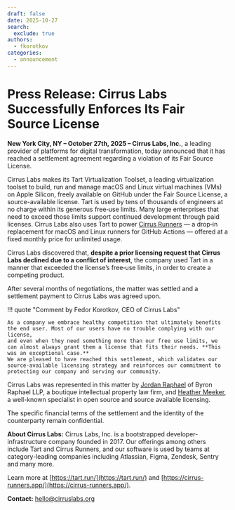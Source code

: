 ```yaml
---
draft: false
date: 2025-10-27
search:
  exclude: true
authors:
  - fkorotkov
categories:
  - announcement
---
```


# Press Release: Cirrus Labs Successfully Enforces Its Fair Source License

**New York City, NY – October 27th, 2025 – Cirrus Labs, Inc.**, a leading provider of platforms for digital transformation, today announced that it has reached a settlement agreement regarding a violation of its Fair Source License.

<!-- more -->

Cirrus Labs makes its Tart Virtualization Toolset, a leading virtualization toolset to build, run and manage macOS and Linux virtual machines (VMs) on Apple Silicon,
freely available on GitHub under the Fair Source License, a source-available license. Tart is used by tens of thousands of engineers at no charge within its generous free‑use limits.
Many large enterprises that need to exceed those limits support continued development through paid licenses. Cirrus Labs also uses Tart to power [Cirrus Runners](https://cirrus-runners.app/)
— a drop‑in replacement for macOS and Linux runners for GitHub Actions — offered at a fixed monthly price for unlimited usage.

Cirrus Labs discovered that, **despite a prior licensing request that Cirrus Labs declined due to a conflict of interest**, the company used Tart in a manner that exceeded the license’s free‑use limits,
in order to create a competing product.

After several months of negotiations, the matter was settled and a settlement payment to Cirrus Labs was agreed upon.

!!! quote "Comment by Fedor Korotkov, CEO of Cirrus Labs"
    
    As a company we embrace healthy competition that ultimately benefits the end user. Most of our users have no trouble complying with our license,
    and even when they need something more than our free use limits, we can almost always grant them a license that fits their needs. **This was an exceptional case.**
    We are pleased to have reached this settlement, which validates our source-available licensing strategy and reinforces our commitment to protecting our company and serving our community.

Cirrus Labs was represented in this matter by [Jordan Raphael](https://byronraphael.com/attorneys/jordan-raphael/) of Byron Raphael LLP, a boutique intellectual property law firm,
and [Heather Meeker](https://www.techlawpartners.com/heather), a well-known specialist in open source and source available licensing.

The specific financial terms of the settlement and the identity of the counterparty remain confidential.

**About Cirrus Labs:** Cirrus Labs, Inc. is a bootstrapped developer-infrastructure company founded in 2017. Our offerings among others include Tart and Cirrus Runners,
and our software is used by teams at category-leading companies including Atlassian, Figma, Zendesk, Sentry and many more.

Learn more at [https://tart.run/](https://tart.run/) and [https://cirrus-runners.app/](https://cirrus-runners.app/).

**Contact:** [hello@cirruslabs.org](mailto:hello@cirruslabs.org)

